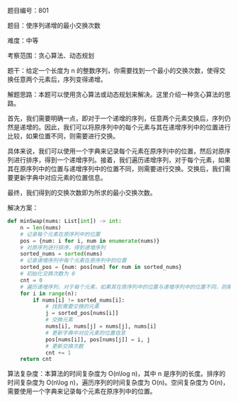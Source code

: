 题目编号：801

题目：使序列递增的最小交换次数

难度：中等

考察范围：贪心算法、动态规划

题干：给定一个长度为 n 的整数序列，你需要找到一个最小的交换次数，使得交换任意两个元素后，序列变得递增。

解题思路：本题可以使用贪心算法或动态规划来解决。这里介绍一种贪心算法的思路。

首先，我们需要明确一点，即对于一个递增的序列，任意两个元素交换后，序列仍然是递增的。因此，我们可以将原序列中的每个元素与其在递增序列中的位置进行比较，如果位置不同，则需要进行交换。

具体来说，我们可以使用一个字典来记录每个元素在原序列中的位置，然后对原序列进行排序，得到一个递增序列。接着，我们遍历递增序列，对于每个元素，如果其在原序列中的位置与递增序列中的位置不同，则需要进行交换。交换后，我们需要更新字典中对应元素的位置信息。

最终，我们得到的交换次数即为所求的最小交换次数。

解决方案：

```python
def minSwap(nums: List[int]) -> int:
    n = len(nums)
    # 记录每个元素在原序列中的位置
    pos = {num: i for i, num in enumerate(nums)}
    # 对原序列进行排序，得到递增序列
    sorted_nums = sorted(nums)
    # 记录递增序列中每个元素在原序列中的位置
    sorted_pos = {num: pos[num] for num in sorted_nums}
    # 初始化交换次数为 0
    cnt = 0
    # 遍历递增序列，对于每个元素，如果其在原序列中的位置与递增序列中的位置不同，则需要进行交换
    for i in range(n):
        if nums[i] != sorted_nums[i]:
            # 找到需要交换的元素
            j = sorted_pos[nums[i]]
            # 交换元素
            nums[i], nums[j] = nums[j], nums[i]
            # 更新字典中对应元素的位置信息
            pos[nums[i]], pos[nums[j]] = i, j
            # 更新交换次数
            cnt += 1
    return cnt
```

算法复杂度：本算法的时间复杂度为 O(n\log n)，其中 n 是序列的长度。排序的时间复杂度为 O(n\log n)，遍历序列的时间复杂度为 O(n)。空间复杂度为 O(n)，需要使用一个字典来记录每个元素在原序列中的位置。